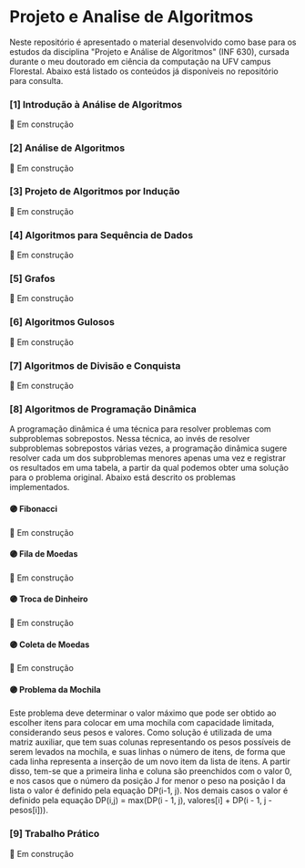 # Projeto e Analise de Algoritmos
Neste repositório é apresentado o material desenvolvido como base para os estudos da disciplina "Projeto e Análise de Algoritmos" (INF 630), cursada durante o meu doutorado em ciência da computação na UFV campus Florestal. Abaixo está listado os conteúdos já disponíveis no repositório para consulta.

### [1] Introdução à Análise de Algoritmos

🚧 Em construção

### [2] Análise de Algoritmos

🚧 Em construção

### [3] Projeto de Algoritmos por Indução

🚧 Em construção

### [4] Algoritmos para Sequência de Dados

🚧 Em construção

### [5] Grafos

🚧 Em construção

### [6] Algoritmos Gulosos

🚧 Em construção

### [7] Algoritmos de Divisão e Conquista

🚧 Em construção

### [8] Algoritmos de Programação Dinâmica
A programação dinâmica é uma técnica para resolver problemas com subproblemas sobrepostos. Nessa técnica, ao invés de resolver subproblemas sobrepostos várias vezes, a programação dinâmica sugere resolver cada um dos subproblemas menores apenas uma vez e registrar os resultados em uma tabela, a partir da qual podemos obter uma solução para o problema original. Abaixo está descrito os problemas implementados.

#### 🟣 Fibonacci

🚧 Em construção

#### 🟣 Fila de Moedas

🚧 Em construção

#### 🟣 Troca de Dinheiro

🚧 Em construção

#### 🟣 Coleta de Moedas

🚧 Em construção

#### 🟣 Problema da Mochila
Este problema deve determinar o valor máximo que pode ser obtido ao escolher itens para colocar em uma mochila com capacidade limitada, considerando seus pesos e valores.
Como solução é utilizada de uma matriz auxiliar, que tem suas colunas representando os pesos possíveis de serem levados na mochila, e suas linhas o número de itens, de forma que cada linha representa a inserção de um novo item da lista de itens. A partir disso, tem-se que a primeira linha e coluna são preenchidos com o valor 0, e nos casos que o número da posição J for menor o peso na posição I da lista o valor é definido pela equação DP(i-1, j). Nos demais casos o valor é definido pela equação DP(i,j) = max(DP(i - 1, j), valores[i] + DP(i - 1, j - pesos[i])).

### [9] Trabalho Prático

🚧 Em construção